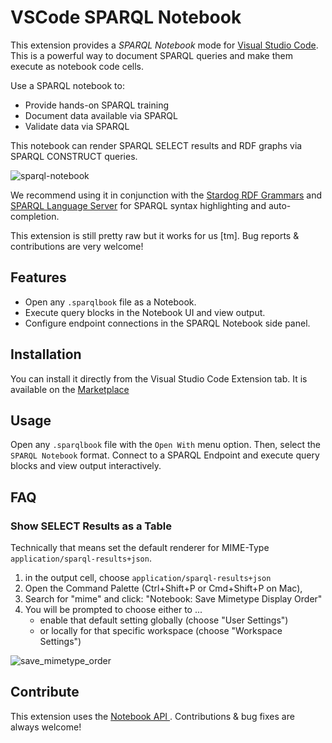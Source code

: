 # VSCode SPARQL Notebook

This extension provides a _SPARQL Notebook_ mode for [Visual Studio Code](https://code.visualstudio.com). This is a powerful way to document SPARQL queries and make them execute as notebook code cells.

Use a SPARQL notebook to:

- Provide hands-on SPARQL training
- Document data available via SPARQL
- Validate data via SPARQL

This notebook can render SPARQL SELECT results and RDF graphs via SPARQL CONSTRUCT queries.

![sparql-notebook](https://user-images.githubusercontent.com/8033981/157274845-e722bace-16aa-4055-8a07-0b8fc5a8b112.gif)

We recommend using it in conjunction with the [Stardog RDF Grammars](https://marketplace.visualstudio.com/items?itemName=stardog-union.stardog-rdf-grammars) and [SPARQL Language Server](https://marketplace.visualstudio.com/items?itemName=stardog-union.vscode-langserver-sparql) for SPARQL syntax highlighting and auto-completion.

This extension is still pretty raw but it works for us [tm]. Bug reports & contributions are very welcome!

## Features

- Open any `.sparqlbook` file as a Notebook.
- Execute query blocks in the Notebook UI and view output.
- Configure endpoint connections in the SPARQL Notebook side panel.

## Installation

You can install it directly from the Visual Studio Code Extension tab. It is available on the [Marketplace](https://marketplace.visualstudio.com/items?itemName=Zazuko.sparql-notebook)

## Usage

Open any `.sparqlbook` file with the `Open With` menu option. Then, select the `SPARQL Notebook` format. Connect to a SPARQL Endpoint and execute query blocks and view output interactively.

## FAQ

### Show SELECT Results as a Table

Technically that means set the default renderer for MIME-Type `application/sparql-results+json`.

1. in the output cell, choose `application/sparql-results+json`
2. Open the Command Palette (Ctrl+Shift+P or Cmd+Shift+P on Mac),
3. Search for "mime" and click: "Notebook: Save Mimetype Display Order"
4. You will be prompted to choose either to ...
   - enable that default setting globally (choose "User Settings")
   - or locally for that specific workspace (choose "Workspace Settings")
   
![save_mimetype_order](https://user-images.githubusercontent.com/8033981/172578922-73a4a3f5-3a55-4fc1-b961-bb4ce4df945c.gif)


## Contribute

This extension uses the [
Notebook API ](https://code.visualstudio.com/api/extension-guides/notebook). Contributions & bug fixes are always welcome!
